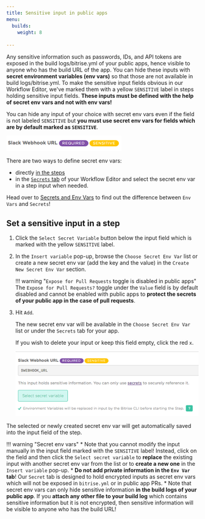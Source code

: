 ```yaml
---
title: Sensitive input in public apps
menu:
  builds:
    weight: 8

---
```

Any sensitive information such as passwords, IDs, and API tokens are exposed in the build logs/bitrise.yml of your public apps, hence visible to anyone who has the build URL of the app. You can hide these inputs with **secret environment variables (env vars)** so that those are not available in build logs/bitrise.yml.
To make the sensitive input fields obvious in our Workflow Editor, we've marked them with a yellow `SENSITIVE` label in steps holding sensitive input fields. **These inputs must be defined with the help of secret env vars and not with env vars!**

You can hide any input of your choice with secret env vars even if the field is not labeled `SENSITIVE` but **you must use secret env vars for fields which are by default marked as `SENSITIVE`**.

![Screenshot](/img/builds/sensitive-label.png)

There are two ways to define secret env vars:

- directly [in the steps](/sensitive-input-field/#set-a-sensitive-input-in-a-step/)
- in the [`Secrets` tab](/builds/env-vars-secret-env-vars/#about-secrets/) of your Workflow Editor and select the secret env var in a step input when needed.

Head over to [Secrets and Env Vars](/builds/env-vars-secret-env-vars/) to find out the difference between `Env Vars` and `Secrets`!

## Set a sensitive input in a step

1. Click the `Select Secret Variable` button below the input field which is marked with the yellow `SENSITIVE` label.

2. In the `Insert variable` pop-up, browse the `Choose Secret Env Var` list or create a new secret env var (add the key and the value) in the `Create New Secret Env Var` section.

    !!! warning "`Expose for Pull Requests` toggle is disabled in public apps"
        The `Expose for Pull Requests?` toggle under the `Value` field is by default disabled and cannot be enabled with public apps to **protect the secrets of your public app in the case of pull requests**.

3. Hit `Add`.

    The new secret env var will be available in the `Choose Secret Env Var` list or under the `Secrets` tab for your app.

    If you wish to delete your input or keep this field empty, click the red `x`.

    ![Screenshot](/img/builds/secret-webhook.png)

The selected or newly created secret env var will get automatically saved into the input field of the step.

!!! warning "Secret env vars"
    * Note that you cannot modify the input manually in the input field marked with the `SENSITIVE` label! Instead, click on the field and then click the `Select secret variable` to **replace** the existing input with another secret env var from the list or to **create a new one** in the `Insert variable` pop-up.
    * **Do not add private information in the `Env Var` tab**! Our `Secret` tab is designed to hold encrypted inputs as secret env vars which will not be exposed in `bitrise.yml` or in public app PRs.
    * Note that secret env vars can only hide sensitive information **in the build logs of your public app**. If you **attach any other file to your build log** which contains sensitive information but it is not encrypted, then sensitive information will be visible to anyone who has the build URL!